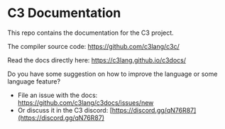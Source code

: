 # C3 Documentation

This repo contains the documentation for the C3 project.

The compiler source code: https://github.com/c3lang/c3c/

Read the docs directly here: https://c3lang.github.io/c3docs/

Do you have some suggestion on how to improve the language or some language feature? 
- File an issue with the docs: https://github.com/c3lang/c3docs/issues/new 
- Or discuss it in the C3 discord: [https://discord.gg/qN76R87](https://discord.gg/qN76R87)
